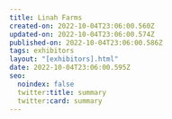 ```yaml
---
title: Linah Farms
created-on: 2022-10-04T23:06:00.560Z
updated-on: 2022-10-04T23:06:00.574Z
published-on: 2022-10-04T23:06:00.586Z
tags: exhibitors
layout: "[exhibitors].html"
date: 2022-10-04T23:06:00.595Z
seo:
  noindex: false
  twitter:title: summary
  twitter:card: summary
---
```

